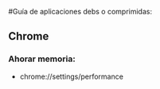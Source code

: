 #Guía de aplicaciones debs o comprimidas:

## Chrome

### Ahorar memoria:
 - chrome://settings/performance
